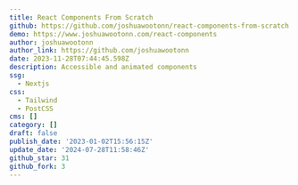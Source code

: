 ```yaml
---
title: React Components From Scratch
github: https://github.com/joshuawootonn/react-components-from-scratch
demo: https://www.joshuawootonn.com/react-components
author: joshuawootonn
author_link: https://github.com/joshuawootonn
date: 2023-11-28T07:44:45.598Z
description: Accessible and animated components
ssg:
  - Nextjs
css:
  - Tailwind
  - PostCSS
cms: []
category: []
draft: false
publish_date: '2023-01-02T15:56:15Z'
update_date: '2024-07-28T11:58:46Z'
github_star: 31
github_fork: 3
---
```

